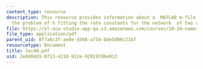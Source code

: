 ```yaml
---
content_type: resource
description: This resource provides information about a  MATLAB m-file that sets up
  the problem of % fitting the rate constants for the network  of two reactions.
file: https://ol-ocw-studio-app-qa.s3.amazonaws.com/courses/10-34-numerical-methods-applied-to-chemical-engineering-fall-2005/2e8d0dd107134218912e928197d6e013_lec40.pdf
file_type: application/pdf
parent_uid: 8f7a6c3f-ae8e-d368-a734-bbe5d06c21b7
resourcetype: Document
title: lec40.pdf
uid: 2e8d0dd1-0713-4218-912e-928197d6e013
---
```

